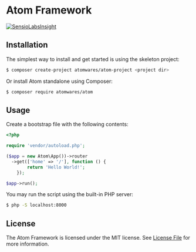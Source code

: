 # Atom Framework
[![SensioLabsInsight](https://insight.sensiolabs.com/projects/af681361-67b8-4fd9-b2ab-e7645c2bb63f/big.png)](https://insight.sensiolabs.com/projects/af681361-67b8-4fd9-b2ab-e7645c2bb63f)

## Installation

The simplest way to install and get started is using the skeleton project:
```bash
$ composer create-project atomwares/atom-project <project dir>
```
Or install Atom standalone using Composer:
```bash
$ composer require atomwares/atom
```

## Usage

Create a bootstrap file with the following contents:
```php
<?php

require 'vendor/autoload.php';

($app = new Atom\App())->router
  ->get(['home' => '/'], function () {
        return 'Hello World!';
    });

$app->run();
```

You may run the script using the built-in PHP server:
```bash
$ php -S localhost:8000
```

## License

The Atom Framework is licensed under the MIT license. See [License File](LICENSE) for more information.

